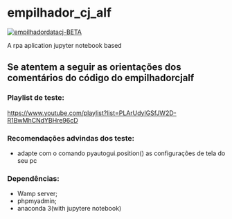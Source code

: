 # empilhador_cj_alf

<a href="https://ibb.co/92Q61Xv"><img src="https://i.ibb.co/92Q61Xv/empilhadordatacj-BETA.png" alt="empilhadordatacj-BETA" border="0"></a>

A rpa aplication jupyter notebook based

## Se atentem a seguir as orientações dos comentários do código do empilhadorcjalf

### Playlist de teste:

https://www.youtube.com/playlist?list=PLArUdylGSfJW2D-R1BwMhCNdYBHre96cD

### Recomendações advindas dos teste:
- adapte com o comando pyautogui.position()  as configurações de tela do seu pc

### Dependências:
-  Wamp server;
-  phpmyadmin;
-  anaconda 3(with jupytere notebook)
